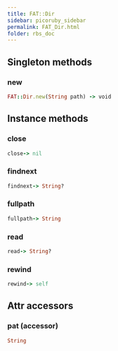 ```yaml
---
title: FAT::Dir
sidebar: picoruby_sidebar
permalink: FAT_Dir.html
folder: rbs_doc
---
```

## Singleton methods
### new

```ruby
FAT::Dir.new(String path) -> void
```
## Instance methods
### close

```ruby
close-> nil
```
### findnext

```ruby
findnext-> String?
```
### fullpath

```ruby
fullpath-> String
```
### read

```ruby
read-> String?
```
### rewind

```ruby
rewind-> self
```
## Attr accessors
### pat (accessor)
```ruby
String
```
